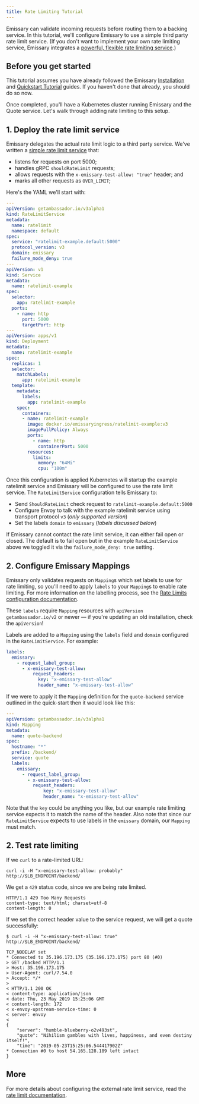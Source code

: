 ```yaml
---
title: Rate Limiting Tutorial
---
```


Emissary can validate incoming requests before routing them to a backing service. In this tutorial, we'll configure Emissary to use a simple third party rate limit service. (If you don't want to implement your own rate limiting service, Emissary integrates a [powerful, flexible rate limiting service](/docs/edge-stack/latest/topics/using/rate-limits/rate-limits/).)

## Before you get started

This tutorial assumes you have already followed the Emissary [Installation](../../topics/install/) and [Quickstart Tutorial](../../tutorials/quickstart-demo) guides. If you haven't done that already, you should do so now.

Once completed, you'll have a Kubernetes cluster running Emissary and the Quote service. Let's walk through adding rate limiting to this setup.

## 1. Deploy the rate limit service

Emissary delegates the actual rate limit logic to a third party service. We've written a [simple rate limit service](https://github.com/emissary-ingress/ratelimit-example) that:

- listens for requests on port 5000;
- handles gRPC `shouldRateLimit` requests;
- allows requests with the `x-emissary-test-allow: "true"` header; and
- marks all other requests as `OVER_LIMIT`;

Here's the YAML we'll start with:

```yaml
---
apiVersion: getambassador.io/v3alpha1
kind: RateLimitService
metadata:
  name: ratelimit
  namespace: default
spec:
  service: "ratelimit-example.default:5000"
  protocol_version: v3
  domain: emissary
  failure_mode_deny: true
---
apiVersion: v1
kind: Service
metadata:
  name: ratelimit-example
spec:
  selector:
    app: ratelimit-example
  ports:
    - name: http
      port: 5000
      targetPort: http
---
apiVersion: apps/v1
kind: Deployment
metadata:
  name: ratelimit-example
spec:
  replicas: 1
  selector:
    matchLabels:
      app: ratelimit-example
  template:
    metadata:
      labels:
        app: ratelimit-example
    spec:
      containers:
      - name: ratelimit-example
        image: docker.io/emissaryingress/ratelimit-example:v3
        imagePullPolicy: Always
        ports:
          - name: http
            containerPort: 5000
        resources:
          limits:
            memory: "64Mi"
            cpu: "100m"
```

Once this configuration is applied Kubernetes will startup the example ratelimit service and Emissary will be configured to use the rate limit service. The `RateLimitService` configuration tells Emissary to:

- Send `ShouldRateLimit` check request to `ratelimit-example.default:5000`
- Configure Envoy to talk with the example ratelimit service using  transport protocol `v3` (*only supported version*)
- Set the labels `domain` to `emissary` (*labels discussed below*)

<Alert severity="info">If Emissary cannot contact the rate limit service, it can either fail open or closed. The default is to fail open but in the example `RateLimitService` above we toggled it via the `failure_mode_deny: true` setting.</Alert>

## 2. Configure Emissary Mappings

Emissary only validates requests on `Mapping`s which set labels to use for rate limiting, so you'll need to apply `labels` to your `Mapping`s to enable rate limiting. For more information
on the labelling process, see the [Rate Limits configuration documentation](../../topics/using/rate-limits/).

<Alert severity="info">
  These <code>labels</code> require <code>Mapping</code> resources with <code>apiVersion</code> <code>getambassador.io/v2</code> or newer &mdash; if you're updating an old installation, check the
  <code>apiVersion</code>!
</Alert>

Labels are added to a `Mapping` using the `labels` field and `domain` configured in the `RateLimitService`. For example:

```yaml
labels:
  emissary:
    - request_label_group:
      - x-emissary-test-allow:
          request_headers:
            key: "x-emissary-test-allow"
            header_name: "x-emissary-test-allow"
```

If we were to apply it the `Mapping` definition for the `quote-backend` service outlined in the quick-start then it would look like this:

```yaml
---
apiVersion: getambassador.io/v3alpha1
kind: Mapping
metadata:
  name: quote-backend
spec:
  hostname: "*"
  prefix: /backend/
  service: quote
  labels:
    emissary:
      - request_label_group:
        - x-emissary-test-allow:
          request_headers:
              key: "x-emissary-test-allow"
              header_name: "x-emissary-test-allow"
```

Note that the `key` could be anything you like, but our example rate limiting service expects it to match the name of the header. Also note that since our `RateLimitService` expects to use labels in the
`emissary` domain, our `Mapping` must match.

## 2. Test rate limiting

If we `curl` to a rate-limited URL:

```shell
curl -i -H "x-emissary-test-allow: probably"  http://$LB_ENDPOINT/backend/
```

We get a `429` status code, since we are being rate limited.

```shell
HTTP/1.1 429 Too Many Requests
content-type: text/html; charset=utf-8
content-length: 0
```

If we set the correct header value to the service request, we will get a quote successfully:

```shell
$ curl -i -H "x-emissary-test-allow: true"  http://$LB_ENDPOINT/backend/

TCP_NODELAY set
* Connected to 35.196.173.175 (35.196.173.175) port 80 (#0)
> GET /backed HTTP/1.1
> Host: 35.196.173.175
> User-Agent: curl/7.54.0
> Accept: */*
>
< HTTP/1.1 200 OK
< content-type: application/json
< date: Thu, 23 May 2019 15:25:06 GMT
< content-length: 172
< x-envoy-upstream-service-time: 0
< server: envoy
<
{
    "server": "humble-blueberry-o2v493st",
    "quote": "Nihilism gambles with lives, happiness, and even destiny itself!",
    "time": "2019-05-23T15:25:06.544417902Z"
* Connection #0 to host 54.165.128.189 left intact
}
```

## More

For more details about configuring the external rate limit service, read the [rate limit documentation](../../topics/using/rate-limits/).
